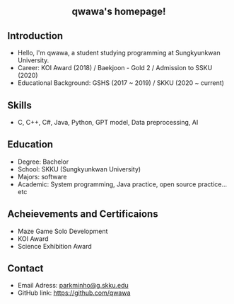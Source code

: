 ## <center>qwawa's homepage!</center>



## Introduction
 - Hello, I'm qwawa, a student studying programming at Sungkyunkwan University.
 - Career: KOI Award (2018) / Baekjoon - Gold 2 / Admission to SSKU (2020)
 - Educational Background: GSHS (2017 ~ 2019) / SKKU (2020 ~ current)

## Skills
 - C, C++, C#, Java, Python, GPT model, Data preprocessing, AI

## Education
 - Degree: Bachelor
 - School: SKKU (Sungkyunkwan University)
 - Majors: software
 - Academic: System programming, Java practice, open source practice... etc

## Acheievements and Certificaions
 - Maze Game Solo Development
 - KOI Award
 - Science Exhibition Award

## Contact
 - Email Adress: parkminho@g.skku.edu
 - GitHub link: https://github.com/qwawa

